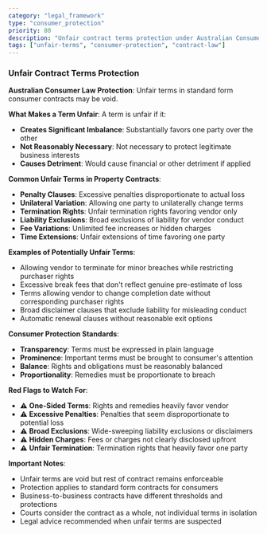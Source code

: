 ```yaml
---
category: "legal_framework"
type: "consumer_protection"
priority: 80
description: "Unfair contract terms protection under Australian Consumer Law"
tags: ["unfair-terms", "consumer-protection", "contract-law"]
---
```


### Unfair Contract Terms Protection

**Australian Consumer Law Protection**: Unfair terms in standard form consumer contracts may be void.

**What Makes a Term Unfair**:
A term is unfair if it:
- **Creates Significant Imbalance**: Substantially favors one party over the other
- **Not Reasonably Necessary**: Not necessary to protect legitimate business interests
- **Causes Detriment**: Would cause financial or other detriment if applied

**Common Unfair Terms in Property Contracts**:
- **Penalty Clauses**: Excessive penalties disproportionate to actual loss
- **Unilateral Variation**: Allowing one party to unilaterally change terms
- **Termination Rights**: Unfair termination rights favoring vendor only
- **Liability Exclusions**: Broad exclusions of liability for vendor conduct
- **Fee Variations**: Unlimited fee increases or hidden charges
- **Time Extensions**: Unfair extensions of time favoring one party

**Examples of Potentially Unfair Terms**:
- Allowing vendor to terminate for minor breaches while restricting purchaser rights
- Excessive break fees that don't reflect genuine pre-estimate of loss
- Terms allowing vendor to change completion date without corresponding purchaser rights
- Broad disclaimer clauses that exclude liability for misleading conduct
- Automatic renewal clauses without reasonable exit options

**Consumer Protection Standards**:
- **Transparency**: Terms must be expressed in plain language
- **Prominence**: Important terms must be brought to consumer's attention
- **Balance**: Rights and obligations must be reasonably balanced
- **Proportionality**: Remedies must be proportionate to breach

**Red Flags to Watch For**:
- ⚠️ **One-Sided Terms**: Rights and remedies heavily favor vendor
- ⚠️ **Excessive Penalties**: Penalties that seem disproportionate to potential loss
- ⚠️ **Broad Exclusions**: Wide-sweeping liability exclusions or disclaimers
- ⚠️ **Hidden Charges**: Fees or charges not clearly disclosed upfront
- ⚠️ **Unfair Termination**: Termination rights that heavily favor one party

**Important Notes**:
- Unfair terms are void but rest of contract remains enforceable
- Protection applies to standard form contracts for consumers
- Business-to-business contracts have different thresholds and protections
- Courts consider the contract as a whole, not individual terms in isolation
- Legal advice recommended when unfair terms are suspected